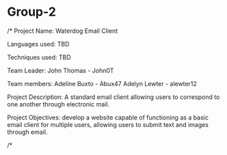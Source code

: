 # Group-2
/*
Project Name: Waterdog Email Client

Languages used: TBD

Techniques used: TBD

Team Leader: 
John Thomas - John0T

Team members: 
Adeline Buxto - Abux47
Adelyn Lewter - alewter12

Project Description: 
A standard email client allowing users to correspond to one another
through electronic mail.

Project Objectives:
develop a website capable of functioning as a basic email client for 
multiple users, allowing users to submit text and images through email.


/*

